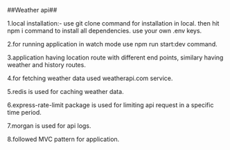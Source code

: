 ##Weather api##

1.local installation:- use git clone <github url> command for installation in local. then hit npm i command to install all dependencies. use your own .env keys.

2.for running application in watch mode use npm run start:dev command.

3.application having location route with different end points, similary having weather and history routes.

4.for fetching weather data used weatherapi.com service.

5.redis is used for caching weather data.

6.express-rate-limit package is used for limiting api request in a specific time period.

7.morgan is used for api logs.

8.followed MVC pattern for application.
